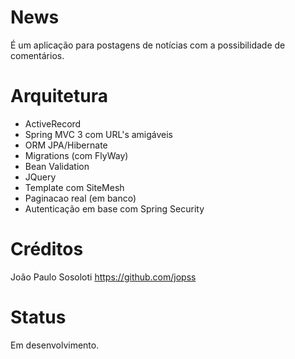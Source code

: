 News
======
É um aplicação para postagens de notícias com a possibilidade de comentários.

Arquitetura
===========

+ ActiveRecord 
+ Spring MVC 3 com URL's amigáveis
+ ORM JPA/Hibernate
+ Migrations (com FlyWay)
+ Bean Validation
+ JQuery
+ Template com SiteMesh
+ Paginacao real (em banco)
+ Autenticação em base com Spring Security

Créditos
==========
João Paulo Sosoloti
https://github.com/jopss

Status
======

Em desenvolvimento.
